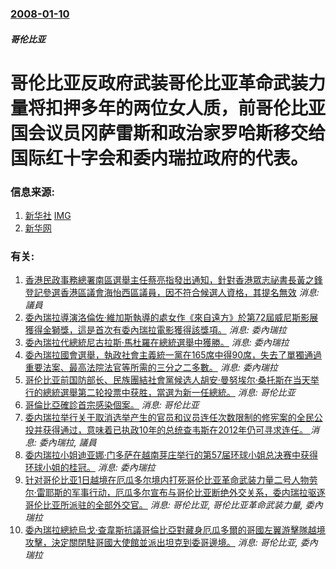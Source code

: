 ### [2008-01-10](/news/2008/01/10/index.md)

##### 哥伦比亚
# 哥伦比亚反政府武装哥伦比亚革命武装力量将扣押多年的两位女人质，前哥伦比亚国会议员冈萨雷斯和政治家罗哈斯移交给国际红十字会和委内瑞拉政府的代表。




### 信息来源:

1. [新华社](https://archive.is/20130101133412/http://www.jmnews.com.cn/c/2008/01/11/01/c_5675506.shtml) [IMG](https://archive.is/jw2YK/667b91bb977d93340c68f3434704c4589e35c809/scr.png)
2. [新华网](http://news.xinhuanet.com/newscenter/2008-01/11/content_7401827.htm)

### 有关:

1. [ 香港民政事務總署南區選舉主任蔡亮指發出通知，針對香港眾志祕書長黃之鋒登記參選香港區議會海怡西區議員，因不符合候選人資格，其提名無效](/zh/news/2019/10/29/香港民政事務總署南區選舉主任蔡亮指發出通知-針對香港眾志祕書長黃之鋒登記參選香港區議會海怡西區議員-因不符合候選人資格.md) _消息: 議員_
2. [委內瑞拉導演洛倫佐·維加斯執導的處女作《來自遠方》於第72屆威尼斯影展獲得金獅獎，這是首次有委內瑞拉電影獲得該獎項。](/zh/news/2015/09/12/委內瑞拉導演洛倫佐-維加斯執導的處女作-來自遠方-於第72屆威尼斯影展獲得金獅獎-這是首次有委內瑞拉電影獲得該獎項.md) _消息: 委內瑞拉_
3. [委內瑞拉代總統尼古拉斯·馬杜羅在總統選舉中獲勝。](/zh/news/2013/04/14/委內瑞拉代總統尼古拉斯-馬杜羅在總統選舉中獲勝.md) _消息: 委內瑞拉_
4. [ 委內瑞拉國會選舉，執政社會主義統一黨在165席中得90席，失去了單獨通過重要法案、最高法院法官等所需的三分之二多數。](/zh/news/2010/09/27/委內瑞拉國會選舉-執政社會主義統一黨在165席中得90席-失去了單獨通過重要法案-最高法院法官等所需的三分之二多數.md) _消息: 委內瑞拉_
5. [ 哥伦比亚前国防部长、民族團結社會黨候选人胡安·曼努埃尔·桑托斯在当天举行的總統選舉第二轮投票中获胜，當選为新一任總統。](/zh/news/2010/06/20/哥伦比亚前国防部长-民族團結社會黨候选人胡安-曼努埃尔-桑托斯在当天举行的總統選舉第二轮投票中获胜-當選为新一任總統.md) _消息: 哥伦比亚_
6. [哥倫比亞確診首宗感染個案。](/zh/news/2009/05/3/哥倫比亞確診首宗感染個案.md) _消息: 哥伦比亚_
7. [ 委内瑞拉举行关于取消选举产生的官员和议员连任次数限制的修宪案的全民公投并获得通过，意味着已执政10年的总统查韦斯在2012年仍可寻求连任。 ](/zh/news/2009/02/15/委内瑞拉举行关于取消选举产生的官员和议员连任次数限制的修宪案的全民公投并获得通过-意味着已执政10年的总统查韦斯在20.md) _消息: 委內瑞拉, 議員_
8. [委内瑞拉小姐迪亚娜·门多萨在越南芽庄举行的第57届环球小姐总决赛中获得环球小姐的桂冠。](/zh/news/2008/07/14/委内瑞拉小姐迪亚娜-门多萨在越南芽庄举行的第57届环球小姐总决赛中获得环球小姐的桂冠.md) _消息: 委內瑞拉_
9. [针对哥伦比亚1日越境在厄瓜多尔境内打死哥伦比亚革命武装力量二号人物劳尔·雷耶斯的军事行动，厄瓜多尔宣布与哥伦比亚断绝外交关系，委内瑞拉驱逐哥伦比亚所派驻的全部外交官。](/zh/news/2008/03/3/针对哥伦比亚1日越境在厄瓜多尔境内打死哥伦比亚革命武装力量二号人物劳尔-雷耶斯的军事行动-厄瓜多尔宣布与哥伦比亚断绝外交.md) _消息: 哥伦比亚, 哥伦比亚革命武装力量, 委內瑞拉_
10. [委內瑞拉總統烏戈·查韋斯抗議哥倫比亞對藏身厄瓜多爾的哥國左翼游擊隊越境攻擊，決定關閉駐哥國大使館並派出坦克到委哥邊境。](/zh/news/2008/03/2/委內瑞拉總統烏戈-查韋斯抗議哥倫比亞對藏身厄瓜多爾的哥國左翼游擊隊越境攻擊-決定關閉駐哥國大使館並派出坦克到委哥邊境.md) _消息: 哥伦比亚, 委內瑞拉_
